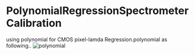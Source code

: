 # PolynomialRegressionSpectrometerCalibration

using  polynomial for CMOS pixel-lamda Regression.polynomial as following..
![polynomial](https://latex.codecogs.com/svg.image?\lambda&space;_{pix_{i}}=a_{0}&plus;a_{1}*pix_{i}&plus;a_{2}*(pix_{i})^{2}&plus;a_{3}*(pix_{i})^{3}&plus;...)



